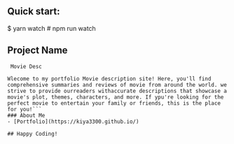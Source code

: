 

## Quick start:

$ yarn watch # npm run watch

## Project Name
``` Movie Desc```
```
Wlecome to my portfolio Movie description site! Here, you'll find comprehensive summaries and reviews of movie from around the world. we strive to provide ourreaders withaccurate descriptions that showcase a movie's plot, themes, characters, and more. If ypu're looking for the perfect movie to entertain your family or friends, this is the place for you!```
### About Me
- [Portfolio](https://kiya3300.github.io/)

## Happy Coding!
